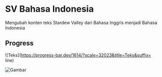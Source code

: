 # SV Bahasa Indonesia
 Mengubah konten teks Stardew Valley dari Bahasa Inggris menjadi Bahasa Indonesia
 
## Progress
 ![Teks](https://progress-bar.dev/1614/?scale=32023&title=Teks&suffix= line)
 
 ![Gambar](https://progress-bar.dev/40/?title=Gambar)
